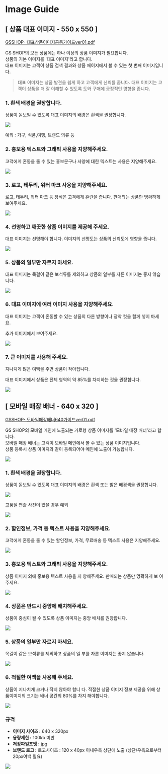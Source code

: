 # Image Guide

## \[ 상품 대표 이미지 - 550 x 550 \]

[GSSHOP- 대표상품이미지공통가이드ver01.pdf](https://github.com/ozzy4001/book/tree/8fb56279c9f114110b02d5ae2ea13ef481c8e128/contents-guide/GSSHOP-_ver01-2354d336-dc59-464d-9e20-6c8816108d9d.pdf)

GS SHOP의 모든 상품에는 하나 이상의 상품 이미지가 필요합니다.  
상품의 기본 이미지를 '대표 이미지'라고 합니다.  
대표 이미지는 고객이 상품 검색 결과와 상품 페이지에서 볼 수 있는 첫 번째 이미지입니다.

> 대표 이미지는 상품 발견을 쉽게 하고 고객에게 신뢰를 줍니다. 대표 이미지는 고객이 상품을 더 잘 이해할 수 있도록 도와 구매에 긍정적인 영향을 줍니다.

### 1. 흰색 배경을 권장합니다.

상품이 돋보일 수 있도록 대표 이미지의 배경은 흰색을 권장합니다.

![](https://github.com/ozzy4001/book/tree/8fb56279c9f114110b02d5ae2ea13ef481c8e128/.gitbook/assets/_2019-08-25__12-10fa6ce9-a802-42f3-a198-d4c4c74b3dbf.31.35.png)

예외 : 가구, 식품,여행, 트렌드 의류 등

### 2. 홍보용 텍스트와 그래픽 사용을 지양해주세요.

고객에게 혼동을 줄 수 있는 홍보문구나 사양에 대한 텍스트는 사용은 지양해주세요.

![](https://github.com/ozzy4001/book/tree/8fb56279c9f114110b02d5ae2ea13ef481c8e128/.gitbook/assets/_2019-08-25__12-cd281ed1-12e9-43db-af64-034d0f25d445.31.39.png)

### 3. 로고, 테두리, 워터 마크 사용을 지양해주세요.

로고, 테두리, 워터 마크 등 장식은 고객에게 혼란을 줍니다. 판매되는 상품만 명확하게 보여주세요.

![](https://github.com/ozzy4001/book/tree/8fb56279c9f114110b02d5ae2ea13ef481c8e128/.gitbook/assets/_2019-08-25__12-53be91d9-0733-452f-aaf3-524e66eafb4e.31.42.png)

### 4. 선명하고 깨끗한 상품 이미지를 제공해 주세요.

대표 이미지는 선명해야 합니다. 이미지의 선명도는 상품의 신뢰도에 영향을 줍니다.

![](https://github.com/ozzy4001/book/tree/8fb56279c9f114110b02d5ae2ea13ef481c8e128/.gitbook/assets/_2019-08-25__12-46bf5257-cbd1-46f6-bba2-b040e4389141.31.46.png)

### 5. 상품의 일부만 자르지 마세요.

대표 이미지는 목걸이 같은 보석류를 제외하고 상품의 일부를 자른 이미지는 좋지 않습니다.

![](https://github.com/ozzy4001/book/tree/8fb56279c9f114110b02d5ae2ea13ef481c8e128/.gitbook/assets/_2019-08-25__12-b0576e90-8c59-4911-8795-65e547a2273f.31.49.png)

### 6. 대표 이미지에 여러 이미지 사용을 지양해주세요.

대표 이미지는 고객이 혼동할 수 있는 상품의 다른 방향이나 장착 컷을 함께 넣지 마세요.

추가 이미지에서 보여주세요.

![](https://github.com/ozzy4001/book/tree/8fb56279c9f114110b02d5ae2ea13ef481c8e128/.gitbook/assets/_2019-08-25__12-1026bd73-6502-48ad-912c-d5e56858a72f.31.52.png)

### 7. 큰 이미지를 사용해 주세요.

지나치게 많은 여백을 주면 상품이 작아집니다.

대표 이미지에서 상품은 전체 영역의 약 85%를 차지하는 것을 권장합니다.

![](https://github.com/ozzy4001/book/tree/8fb56279c9f114110b02d5ae2ea13ef481c8e128/.gitbook/assets/_2019-08-25__12-76180af2-9401-47b8-aaf2-7eb365b904f0.31.55.png)

## \[ 모바일 매장 배너 - 640 x 320 \]

[GSSHOP- 모바일매장배너640가이드ver01.pdf](https://s3.us-west-2.amazonaws.com/secure.notion-static.com/e5d09069-fd80-4e1d-b784-bbf6d5649d86/GSSHOP-_640ver01_%281%29.pdf?X-Amz-Algorithm=AWS4-HMAC-SHA256&X-Amz-Credential=ASIAT73L2G45G5WSCXOR%2F20190825%2Fus-west-2%2Fs3%2Faws4_request&X-Amz-Date=20190825T102847Z&X-Amz-Expires=86400&X-Amz-Security-Token=AgoJb3JpZ2luX2VjEID%2F%2F%2F%2F%2F%2F%2F%2F%2F%2FwEaCXVzLXdlc3QtMiJHMEUCIHEHEW0Wvd%2F6%2BGyg16MxB64VRTkFDDKrq8iPkzxMXjfzAiEAoYyN73OLcLbPnvvVIBqOCSzfVp9%2BHggdNPoHXE%2Bq6Asq2gMIKRAAGgwyNzQ1NjcxNDkzNzAiDP79oqbFsCLUnh%2FIkiq3A4%2FbwKvIQvrdzx7IjHmxjb%2B8lXpDaZgDe8mRu5vjsoaNpwkZxBJZOywmm7uyigp2BDxUvMDy83FPYOKhmeDqtKgKKcK%2FjxWG2Q1GVWihyPc7PHIlbo%2FzG0TC9Dcgfl3nXcFSua%2FbZwN4Jvq72N9flfAYnMgyKPSJ7N%2FqT3zpiD1jwl94%2FEE3a%2BlsMb73lfnEBGns%2B1hl9kqunIjtiIX6LVeYkT185ffVLT4XePJY2LKDHndm9ThTRpA7pMwZ4AcdKmxs8IFRXJtu0j%2FCKIfYmOXM0W0fOcN4gkIKVq0RNjhFJ3Pw8PZB2DPdFv34wBs4Nw%2BQSXIETAg0xLJs3IBaC8qGYeRD2cVs4Jnc%2B1WHKj7y3JTaRK%2FnWxXPVFJUMQmA2O1mjCW0j9ns6KfKIvQv7RQ5Dyw4%2BDne1%2F9AoZtAIG564MGU28kR67asl%2B%2BbYDs6gXkAFzHaoetJtyQPgyaTVo%2F1Km%2BLef5RYAvrkloiIW%2FBQutZFOF7BDlUxHwwmrYLM4MM47zA%2FthPFgpyOi6%2F2F7%2BcVlYrBUSv19CjYZsVApRV33myw9byxmHI1FuHGeNFPaG07dAv5QwxPuI6wU6tAHUx5p8BQ4Oj2qhJWG67c5jN6MwtHM714d%2FnSc0BLNsj4wONlCh7TT5q7HFNQ%2BbKfmoB7z9h6OYgicyqhr9FAXfxHd%2BO%2B%2F0WTHnfWpIRYX1XdW5iFMNu4V2DHJOkS9DO2rR3ZMNBWIazghAYIduOSjKtV%2BzrF9Swvs78QT4VUZdV6ywSlulyM9AbwfViHh5%2FcNMkZt4tt0Jh%2FCBHLLoEl%2FwzSwqQ%2BEu9tfNMg2iTgGLZvaEjZY%3D&X-Amz-Signature=e4d6e1c16c23a32aed26a70ad99cd206dcbdfc271c27991df8900ab35ff9d6e2&X-Amz-SignedHeaders=host&response-content-disposition=filename%20%3D%22GSSHOP-%2520%25E1%2584%2586%25E1%2585%25A9%25E1%2584%2587%25E1%2585%25A1%25E1%2584%258B%25E1%2585%25B5%25E1%2586%25AF%25E1%2584%2586%25E1%2585%25A2%25E1%2584%258C%25E1%2585%25A1%25E1%2586%25BC%25E1%2584%2587%25E1%2585%25A2%25E1%2584%2582%25E1%2585%25A5640%25E1%2584%2580%25E1%2585%25A1%25E1%2584%258B%25E1%2585%25B5%25E1%2584%2583%25E1%2585%25B3ver01%2520%281%29.pdf%22)

GS SHOP의 모바일 메인에 노출되는 가로형 상품 이미지를 '모바일 매장 배너'라고 합니다.  
모바일 매장 배너는 고객이 모바일 메인에서 볼 수 있는 상품 이미지입니다.  
상품 등록시 상품 이미지와 같이 등록되어야 메인에 노출이 가능합니다.

![](https://github.com/ozzy4001/book/tree/8fb56279c9f114110b02d5ae2ea13ef481c8e128/.gitbook/assets/_2019-08-25__12-f56d7290-8cd1-422f-bda7-e9744f4be5ee.40.10.png)

### 1. 흰색 배경을 권장합니다.

상품이 돋보일 수 있도록 대표 이미지의 배경은 흰색 또는 밝은 배경색을 권장합니다.

![](https://github.com/ozzy4001/book/tree/8fb56279c9f114110b02d5ae2ea13ef481c8e128/.gitbook/assets/_2019-08-25__12-41d10880-bb34-4642-a004-33451da73aa5.40.34.png)

고품질 연출 사진이 있을 경우 예외

![](https://github.com/ozzy4001/book/tree/8fb56279c9f114110b02d5ae2ea13ef481c8e128/.gitbook/assets/_2019-08-25__12-3c888623-23d5-4ad6-8a64-7bf4f65b7af7.40.24.png)

### 2. 할인정보, 가격 등 텍스트 사용을 지양해주세요.

고객에게 혼동을 줄 수 있는 할인정보, 가격, 무료배송 등 텍스트 사용은 지양해주세요.

![](https://github.com/ozzy4001/book/tree/8fb56279c9f114110b02d5ae2ea13ef481c8e128/.gitbook/assets/_2019-08-25__12-b509eb40-3976-4167-8c70-7f021ed7d342.43.25.png)

### 3. **홍보용 텍스트와 그래픽 사용을 지양해주세요.**

상품 이미지 외에 홍보용 텍스트 사용을 지 양해주세요. 판매되는 상품만 명확하게 보 여주세요.

![](https://github.com/ozzy4001/book/tree/8fb56279c9f114110b02d5ae2ea13ef481c8e128/.gitbook/assets/_2019-08-25__12-09c2958a-ce8d-46e8-b54f-117ff1102eb4.43.59.png)

### 4. 상품은 반드시 중앙에 배치해주세요.

상품이 중심이 될 수 있도록 상품 이미지는 중앙 배치를 권장합니다.

![](https://github.com/ozzy4001/book/tree/8fb56279c9f114110b02d5ae2ea13ef481c8e128/.gitbook/assets/_2019-08-25__12-dcb32bd3-3667-4a22-b970-916522943c4b.44.02.png)

### 5. 상품의 일부만 자르지 마세요.

목걸이 같은 보석류를 제외하고 상품의 일 부를 자른 이미지는 좋지 않습니다.

![](https://github.com/ozzy4001/book/tree/8fb56279c9f114110b02d5ae2ea13ef481c8e128/.gitbook/assets/_2019-08-25__12-7c2ead28-f8d4-4600-95fa-c4c5b1760506.44.05.png)

### 6. 적절한 여백을 사용해 주세요.

상품이 지나치게 크거나 작지 않아야 합니 다. 적절한 상품 이미지 정보 제공을 위해 상품이미지의 크기는 배너 공간의 80%를 차지 해야합니다.

![](https://github.com/ozzy4001/book/tree/8fb56279c9f114110b02d5ae2ea13ef481c8e128/.gitbook/assets/_2019-08-25__12-4f435ea0-9839-4047-9ebd-73a494fa181c.44.09.png)

### 규격

* **이미지 사이즈 :** 640 x 320px
* **용량제한 :** 100kb 미만
* **저장파일포맷 :** jpg
* **브랜드 로고 :** 로고사이즈 : 120 x 40px 이내우측 상단에 노출 \(상단/우측으로부터 20px여백 필요\)

![](https://github.com/ozzy4001/book/tree/8fb56279c9f114110b02d5ae2ea13ef481c8e128/.gitbook/assets/_2019-08-25__12-ab1745c7-fd77-45ea-be48-2046cfdb35c5.44.21.png)

